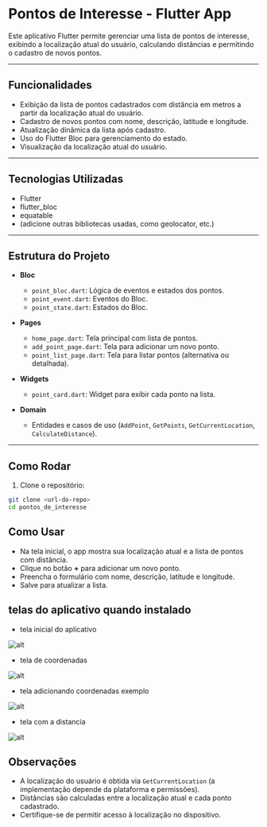 # Pontos de Interesse - Flutter App

Este aplicativo Flutter permite gerenciar uma lista de pontos de interesse, exibindo a localização atual do usuário, calculando distâncias e permitindo o cadastro de novos pontos.

---

## Funcionalidades

- Exibição da lista de pontos cadastrados com distância em metros a partir da localização atual do usuário.
- Cadastro de novos pontos com nome, descrição, latitude e longitude.
- Atualização dinâmica da lista após cadastro.
- Uso do Flutter Bloc para gerenciamento do estado.
- Visualização da localização atual do usuário.

---

## Tecnologias Utilizadas

- Flutter
- flutter_bloc
- equatable
- (adicione outras bibliotecas usadas, como geolocator, etc.)

---

## Estrutura do Projeto

- **Bloc**  
  - `point_bloc.dart`: Lógica de eventos e estados dos pontos.
  - `point_event.dart`: Eventos do Bloc.
  - `point_state.dart`: Estados do Bloc.

- **Pages**  
  - `home_page.dart`: Tela principal com lista de pontos.
  - `add_point_page.dart`: Tela para adicionar um novo ponto.
  - `point_list_page.dart`: Tela para listar pontos (alternativa ou detalhada).

- **Widgets**  
  - `point_card.dart`: Widget para exibir cada ponto na lista.

- **Domain**  
  - Entidades e casos de uso (`AddPoint`, `GetPoints`, `GetCurrentLocation`, `CalculateDistance`).

---

## Como Rodar

1. Clone o repositório:

```bash
git clone <url-do-repo>
cd pontos_de_interesse
```

## Como Usar

- Na tela inicial, o app mostra sua localização atual e a lista de pontos com distância.
- Clique no botão **+** para adicionar um novo ponto.
- Preencha o formulário com nome, descrição, latitude e longitude.
- Salve para atualizar a lista.

## telas do aplicativo quando instalado

- tela inicial do aplicativo

![alt](./tela%20inicial.jpg)

- tela de coordenadas

![alt](./tela%20para%20adicionar%20coordenadas.jpg)

- tela adicionando coordenadas exemplo

![alt](./adicionando%20coordenandas.jpg)

- tela com a distancia

![alt](./tela%20com%20distancia.jpg)



## Observações

- A localização do usuário é obtida via `GetCurrentLocation` (a implementação depende da plataforma e permissões).
- Distâncias são calculadas entre a localização atual e cada ponto cadastrado.
- Certifique-se de permitir acesso à localização no dispositivo.
